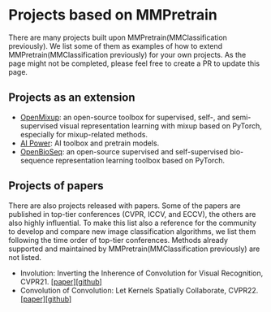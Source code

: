 # Projects based on MMPretrain

There are many projects built upon MMPretrain(MMClassification previously).
We list some of them as examples of how to extend MMPretrain(MMClassification previously) for your own projects.
As the page might not be completed, please feel free to create a PR to update this page.

## Projects as an extension

- [OpenMixup](https://github.com/Westlake-AI/openmixup): an open-source toolbox for supervised, self-, and semi-supervised visual representation learning with mixup based on PyTorch, especially for mixup-related methods.
- [AI Power](https://github.com/ykk648/AI_power): AI toolbox and pretrain models.
- [OpenBioSeq](https://github.com/Westlake-AI/OpenBioSeq): an open-source supervised and self-supervised bio-sequence representation learning toolbox based on PyTorch.

## Projects of papers

There are also projects released with papers.
Some of the papers are published in top-tier conferences (CVPR, ICCV, and ECCV), the others are also highly influential.
To make this list also a reference for the community to develop and compare new image classification algorithms, we list them following the time order of top-tier conferences.
Methods already supported and maintained by MMPretrain(MMClassification previously) are not listed.

- Involution: Inverting the Inherence of Convolution for Visual Recognition, CVPR21. [[paper]](https://arxiv.org/abs/2103.06255)[[github]](https://github.com/d-li14/involution)
- Convolution of Convolution: Let Kernels Spatially Collaborate, CVPR22. [[paper]](https://openaccess.thecvf.com/content/CVPR2022/papers/Zhao_Convolution_of_Convolution_Let_Kernels_Spatially_Collaborate_CVPR_2022_paper.pdf)[[github]](https://github.com/Genera1Z/ConvolutionOfConvolution)
